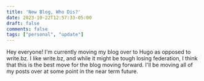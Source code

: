 ```yaml
---
title: 'New Blog, Who Dis?'
date: 2023-10-22T12:57:33-05:00
draft: false
comments: false
tags: ["personal", "update"]
---
```


Hey everyone! I'm currently moving my blog over to Hugo as opposed to write.bz. I like write.bz, and while it might be tough losing federation, I think that this is the best move for the blog moving forward. I'll be moving all of my posts over at some point in the near term future.